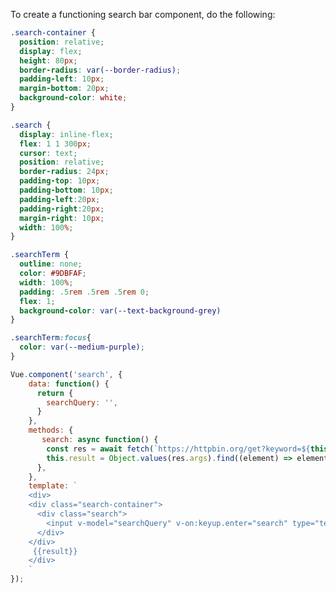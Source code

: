 To create a functioning search bar component, do the following:

<style>
.search-container {
  position: relative;
  display: flex;
  height: 80px;
  border-radius: var(--border-radius);
  padding-left: 10px;
  margin-bottom: 20px;
  background-color: white;
}

.search {
  display: inline-flex;
  flex: 1 1 300px;
  cursor: text;
  position: relative;
  border-radius: 24px;
  padding-top: 10px;
  padding-bottom: 10px;
  padding-left:20px;
  padding-right:20px;
  margin-right: 10px;
  width: 100%;
}

.searchTerm {
  outline: none;
  color: #9DBFAF;
  width: 100%;
  padding: .5rem .5rem .5rem 0;
  flex: 1;
  background-color: var(--text-background-grey)
}

.searchTerm:focus{
  color: var(--medium-purple);
}
</style>
<div id = "content"></div>
<script src="https://cdn.jsdelivr.net/npm/vue@2.6.12"></script>
<script src="https://cdnjs.cloudflare.com/ajax/libs/axios/0.19.2/axios.min.js"></script>
<script>
  const app = new Vue({
    data: function() {
      return {
        searchQuery: '',
        result: ''
      }
    },
    methods: {
      search: async function() {
        const res = await fetch(`https://httpbin.org/get?keyword=${this.searchQuery}`).then((res) => {return res.json()});
        this.result = Object.values(res.args).find((element) => element.toLowerCase() == this.searchQuery.toLowerCase());
      },
    },
    template: `
    <div>
    <div class="search-container">
      <div class="search">
        <input v-model="searchQuery" v-on:keyup.enter="search" type="text" class="searchTerm" placeholder="What are you looking for?" />
      </div>
    </div>
     {{result}}
    </div>
    `
  });
  app.$mount("#content");
</script>

```css
.search-container {
  position: relative;
  display: flex;
  height: 80px;
  border-radius: var(--border-radius);
  padding-left: 10px;
  margin-bottom: 20px;
  background-color: white;
}

.search {
  display: inline-flex;
  flex: 1 1 300px;
  cursor: text;
  position: relative;
  border-radius: 24px;
  padding-top: 10px;
  padding-bottom: 10px;
  padding-left:20px;
  padding-right:20px;
  margin-right: 10px;
  width: 100%;
}

.searchTerm {
  outline: none;
  color: #9DBFAF;
  width: 100%;
  padding: .5rem .5rem .5rem 0;
  flex: 1;
  background-color: var(--text-background-grey)
}

.searchTerm:focus{
  color: var(--medium-purple);
}
```

```javascript
Vue.component('search', {
    data: function() {
      return {
        searchQuery: '',
      }
    },
    methods: {
       search: async function() {
        const res = await fetch(`https://httpbin.org/get?keyword=${this.searchQuery}`).then((res) => {return res.json()});
        this.result = Object.values(res.args).find((element) => element.toLowerCase() == this.searchQuery.toLowerCase());
      },
    },
    template: `
    <div>
    <div class="search-container">
      <div class="search">
        <input v-model="searchQuery" v-on:keyup.enter="search" type="text" class="searchTerm" placeholder="What are you looking for?" />
      </div>
    </div>
     {{result}}
    </div>
    `
});
```

